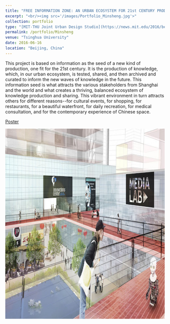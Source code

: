 ```yaml
---
title: "FREE INFORMATION ZONE: AN URBAN ECOSYSTEM FOR 21st CENTURY PRODUCTION"
excerpt: "<br/><img src='/images/Portfolio_Minsheng.jpg'>"
collection: portfolio
type: "[MIT-THU Joint Urban Design Studio](https://news.mit.edu/2016/beijing-studio-celebrates-30-years-0714)"
permalink: /portfolio/Minsheng
venue: "Tsinghua University"
date: 2016-06-16
location: "Beijing, China"
---
```


This project is based on information as the seed of a new kind of production, one fit for the 21st century. It is the production of knowledge, which, in our urban ecosystem, is tested, shared, and then archived and curated to inform the new waves of knowledge in the future. This information seed is what attracts the various stakeholders from Shanghai and the world and what creates a thriving, balanced ecosystem of knowledge production and sharing. This vibrant environment in turn
attracts others for different reasons--for cultural events, for shopping, for restaurants, for a beautiful waterfront, for daily recreation, for medical consultation, and for the contemporary experience of Chinese space.

[Poster](https://yiw0104.github.io/files/Portfolio_Minsheng.pdf)

<img src="/images/Portfolio_Minsheng.jpg" width="600" height="600">

